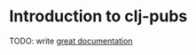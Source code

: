# Introduction to clj-pubs

TODO: write [great documentation](http://jacobian.org/writing/what-to-write/)
